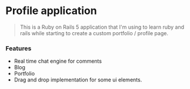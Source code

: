 # Profile application

> This is a Ruby on Rails 5 application that I'm using to learn ruby and rails while starting to create a custom portfolio / profile page.


### Features
- Real time chat engine for comments
- Blog
- Portfolio
- Drag and drop implementation for some ui elements.

